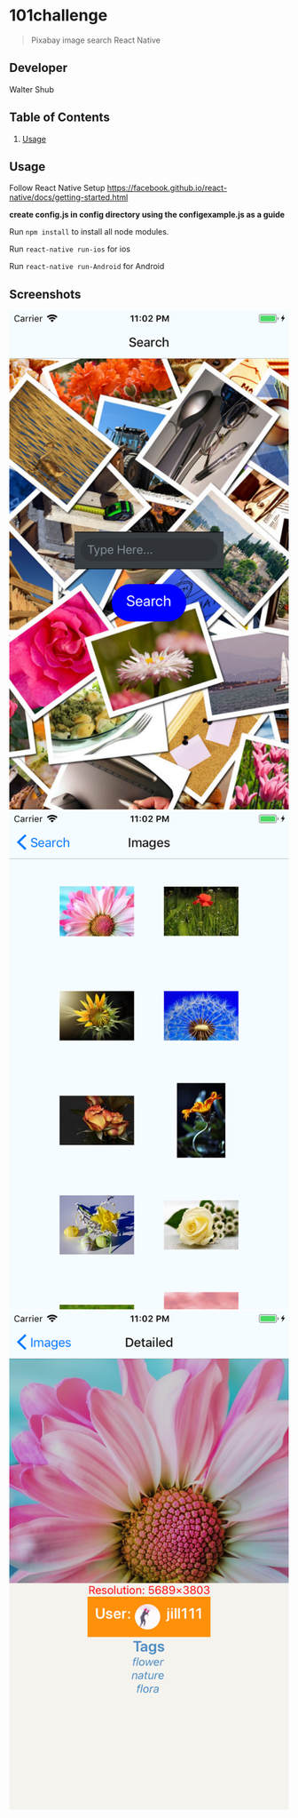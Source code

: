 # 101challenge

> Pixabay image search React Native

## Developer

Walter Shub

## Table of Contents

1. [Usage](#Usage)


## Usage
Follow  React Native Setup https://facebook.github.io/react-native/docs/getting-started.html

**create config.js in config directory using the configexample.js as a guide**

Run ```npm install``` to install all node modules.

Run ```react-native run-ios``` for ios

Run ```react-native run-Android``` for Android




## Screenshots

![](readme/ss1.png?raw=true)
![](readme/ss2.png?raw=true)
![](readme/ss3.png?raw=true)
